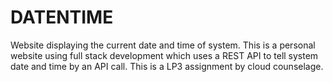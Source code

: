 # DATENTIME
Website displaying the current date and time of system. This is a personal website using full stack development which uses a REST API to tell system date and time by an API call. This is a LP3 assignment by cloud counselage.
